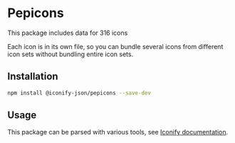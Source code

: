 # Pepicons

This package includes data for 316 icons

Each icon is in its own file, so you can bundle several icons from different icon sets without bundling entire icon sets.

## Installation

```bash
npm install @iconify-json/pepicons --save-dev
```

## Usage

This package can be parsed with various tools, see [Iconify documentation](https://docs.iconify.design/icons/json.html).
